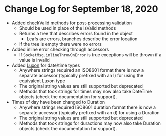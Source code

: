 # Change Log for September 18, 2020

- Added checkValid methods for post-processing validation
    - Should be used in place of the isValid methods
    - Returns a tree that describes errors found in the object
        - Leafs are errors, branches describe the error location
    - If the tree is empty there were no errors
- Added inline error checking through accessors
    - If `SocketMsg.inlineThrowOnError` is true exceptions will be thrown if a value is invalid
- Added [Luxon](https://moment.github.io/luxon/) for date/time types
    - Anywhere strings required an ISO8601 format there is now a separate accessor (typically prefixed with an l) for using the equivalent Luxon type
    - The original string values are still supported but deprecated
    - Methods that took strings for times may now also take DateTime objects (check the documentation for support).
- Times of day have been changed to Duration
    - Anywhere strings required ISO8601 duration format there is now a separate accessor (typically prefixed with an d) for using a Duration
    - The original string values are still supported but deprecated
    - Methods that took strings for duractions may now also take Duration objects (check the documentation for support).
